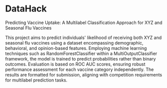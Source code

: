 # DataHack

Predicting Vaccine Uptake: A Multilabel Classification Approach for XYZ and Seasonal Flu Vaccines

This project aims to predict individuals' likelihood of receiving both XYZ and seasonal flu vaccines using a dataset encompassing demographic, behavioral, and opinion-based features. Employing machine learning techniques such as RandomForestClassifier within a MultiOutputClassifier framework, the model is trained to predict probabilities rather than binary outcomes. Evaluation is based on ROC AUC scores, ensuring robust performance assessment for each vaccine category independently. The results are formatted for submission, aligning with competition requirements for multilabel prediction tasks.
